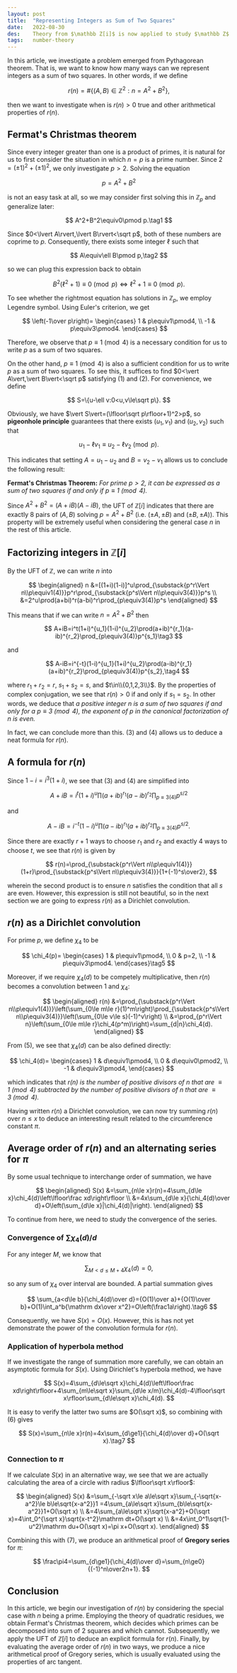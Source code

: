 ```yaml
---
layout: post
title:  "Representing Integers as Sum of Two Squares"
date:   2022-08-30
des:    Theory from $\mathbb Z[i]$ is now applied to study $\mathbb Z$
tags:   number-theory
---
```

In this article, we investigate a problem emerged from Pythagorean theorem. That is, we want to know how many ways can we represent integers as a sum of two squares. In other words, if we define

$$
r(n)=\#\{(A,B)\in\mathbb Z^2:n=A^2+B^2\},
$$

then we want to investigate when is $r(n)>0$ true and other arithmetical properties of $r(n)$.

## Fermat's Christmas theorem

Since every integer greater than one is a product of primes, it is natural for us to first consider the situation in which $n=p$ is a prime number. Since $2=(\pm1)^2+(\pm1)^2$, we only investigate $p>2$. Solving the equation

$$
p=A^2+B^2
$$

is not an easy task at all, so we may consider first solving this in $\mathbb Z_p$ and generalize later:

$$
A^2+B^2\equiv0\pmod p.\tag1
$$

Since $0<\lvert A\rvert,\lvert B\rvert<\sqrt p$, both of these numbers are coprime to $p$. Consequently, there exists some integer $\ell$ such that

$$
A\equiv\ell B\pmod p,\tag2
$$

so we can plug this expression back to obtain

$$
B^2(\ell^2+1)\equiv0\pmod p\iff\ell^2+1\equiv0\pmod p.
$$

To see whether the rightmost equation has solutions in $\mathbb Z_p$, we employ Legendre symbol. Using Euler's criterion, we get

$$
\left(-1\over p\right)=
\begin{cases}
1 & p\equiv1\pmod4, \\
-1 & p\equiv3\pmod4.
\end{cases}
$$

Therefore, we observe that $p\equiv1\pmod4$ is a necessary condition for us to write $p$ as a sum of two squares.

On the other hand, $p\equiv1\pmod4$ is also a sufficient condition for us to write $p$ as a sum of two squares. To see this, it suffices to find $0<\vert A\vert,\vert B\vert<\sqrt p$ satisfying (1) and (2). For convenience, we define

$$
S=\{u-\ell v:0<u,v\le\sqrt p\}.
$$

Obviously, we have $\vert S\vert=(\lfloor\sqrt p\rfloor+1)^2>p$, so **pigeonhole principle** guarantees that there exists $(u_1,v_1)$ and $(u_2,v_2)$ such that

$$
u_1-\ell v_1\equiv u_2-\ell v_2\pmod p.
$$

This indicates that setting $A=u_1-u_2$ and $B=v_2-v_1$ allows us to conclude the following result:

**Fermat's Christmas Theorem:** _For prime $p>2$, it can be expressed as a sum of two squares if and only if $p\equiv1\pmod4$._

Since $A^2+B^2=(A+iB)(A-iB)$, the UFT of $\mathbb Z[i]$ indicates that there are exactly 8 pairs of $(A,B)$ solving $p=A^2+B^2$ (i.e. $(\pm A,\pm B)$ and $(\pm B,\pm A)$). This property will be extremely useful when considering the general case $n$ in the rest of this article.

## Factorizing integers in $\mathbb Z[i]$

By the UFT of $\mathbb Z$, we can write $n$ into

$$
\begin{aligned}
n
&=[(1+i)(1-i)]^u\prod_{\substack{p^r\Vert n\\p\equiv1(4)}}p^r\prod_{\substack{p^s\Vert n\\p\equiv3(4)}}p^s \\
&=2^u\prod(a+bi)^r(a-bi)^r\prod_{p\equiv3(4)}p^s
\end{aligned}
$$

This means that if we can write $n=A^2+B^2$ then

$$
A+iB=i^t(1+i)^{u_1}(1-i)^{u_2}\prod(a+ib)^{r_1}(a-ib)^{r_2}\prod_{p\equiv3(4)}p^{s_1}\tag3
$$

and

$$
A-iB=i^{-t}(1-i)^{u_1}(1+i)^{u_2}\prod(a-ib)^{r_1}(a+ib)^{r_2}\prod_{p\equiv3(4)}p^{s_2},\tag4
$$

where $r_1+r_2=r$, $s_1+s_2=s$, and $t\in\\{0,1,2,3\\}$. By the properties of complex conjugation, we see that $r(n)>0$ if and only if $s_1=s_2$. In other words, we deduce that _a positive integer $n$ is a sum of two squares if and only for a $p\equiv3\pmod4$, the exponent of $p$ in the canonical factorization of $n$ is even._

In fact, we can conclude more than this. (3) and (4) allows us to deduce a neat formula for $r(n)$.

## A formula for $r(n)$

Since $1-i=i^3(1+i)$, we see that (3) and (4) are simplified into

$$
A+iB=i^t(1+i)^u\prod(a+ib)^{r_1}(a-ib)^{r_2}\prod_{p\equiv3(4)}p^{s/2}
$$

and

$$
A-iB=i^{-t}(1-i)^u\prod(a-ib)^{r_1}(a+ib)^{r_2}\prod_{p\equiv3(4)}p^{s/2}.
$$

Since there are exactly $r+1$ ways to choose $r_1$ and $r_2$ and exactly 4 ways to choose $t$, we see that $r(n)$ is given by

$$
r(n)=\prod_{\substack{p^r\Vert n\\p\equiv1(4)}}(1+r)\prod_{\substack{p^s\Vert n\\p\equiv3(4)}}{1+(-1)^s\over2},
$$

wherein the second product is to ensure $n$ satisfies the condition that all $s$ are even. However, this expression is still not beautiful, so in the next section we are going to express $r(n)$ as a Dirichlet convolution.

## $r(n)$ as a Dirichlet convolution

For prime $p$, we define $\chi_4$ to be

$$
\chi_4(p)=
\begin{cases}
1 & p\equiv1\pmod4, \\
0 & p=2, \\
-1 & p\equiv3\pmod4.
\end{cases}\tag5
$$

Moreover, if we require $\chi_4(d)$ to be competely multiplicative, then $r(n)$ becomes a convolution between $1$ and $\chi_4$:

$$
\begin{aligned}
r(n)
&=\prod_{\substack{p^r\Vert n\\p\equiv1(4)}}\left(\sum_{0\le m\le r}(1)^m\right)\prod_{\substack{p^s\Vert n\\p\equiv3(4)}}\left(\sum_{0\le v\le s}(-1)^v\right) \\
&=\prod_{p^r\Vert n}\left(\sum_{0\le m\le r}\chi_4(p^m)\right)=\sum_{d|n}\chi_4(d).
\end{aligned}
$$

From (5), we see that $\chi_4(d)$ can be also defined directly:

$$
\chi_4(d)=
\begin{cases}
1 & d\equiv1\pmod4, \\
0 & d\equiv0\pmod2, \\
-1 & d\equiv3\pmod4,
\end{cases}
$$

which indicates that _$r(n)$ is the number of positive divisors of $n$ that are $\equiv1\pmod4$ subtracted by the number of positive divisors of $n$ that are $\equiv3\pmod4$._

Having written $r(n)$ a Dirichlet convolution, we can now try summing $r(n)$ over $n\le x$ to deduce an interesting result related to the circumference constant $\pi$.

## Average order of $r(n)$ and an alternating series for $\pi$

By some usual technique to interchange order of summation, we have

$$
\begin{aligned}
S(x)
&=\sum_{n\le x}r(n)=4\sum_{d\le x}\chi_4(d)\left\lfloor\frac xd\right\rfloor \\
&=4x\sum_{d\le x}{\chi_4(d)\over d}+O\left(\sum_{d\le x}|\chi_4(d)|\right).
\end{aligned}
$$

To continue from here, we need to study the convergence of the series.

### Convergence of $\sum\chi_4(d)/d$

For any integer $M$, we know that

$$
\sum_{M<d\le M+4}\chi_4(d)=0,
$$

so any sum of $\chi_4$ over interval are bounded. A partial summation gives

$$
\sum_{a<d\le b}{\chi_4(d)\over d}={O(1)\over a}+{O(1)\over b}+O(1)\int_a^b{\mathrm dx\over x^2}=O\left(\frac1a\right).\tag6
$$

Consequently, we have $S(x)=O(x)$. However, this is has not yet demonstrate the power of the convolution formula for $r(n)$.

### Application of hyperbola method

If we investigate the range of summation more carefully, we can obtain an asymptotic formula for $S(x)$. Using Dirichlet's hyperbola method, we have

$$
S(x)=4\sum_{d\le\sqrt x}\chi_4(d)\left\lfloor\frac xd\right\rfloor+4\sum_{m\le\sqrt x}\sum_{d\le x/m}\chi_4(d)-4\lfloor\sqrt x\rfloor\sum_{d\le\sqrt x}\chi_4(d).
$$

It is easy to verify the latter two sums are $O(\sqrt x)$, so combining with (6) gives

$$
S(x)=\sum_{n\le x}r(n)=4x\sum_{d\ge1}{\chi_4(d)\over d}+O(\sqrt x).\tag7
$$

### Connection to $\pi$

If we calculate $S(x)$ in an alternative way, we see that we are actually calculating the area of a circle with radius $\lfloor\sqrt x\rfloor$:

$$
\begin{aligned}
S(x)
&=\sum_{-\sqrt x\le a\le\sqrt x}\sum_{-\sqrt{x-a^2}\le b\le\sqrt{x-a^2}}1
=4\sum_{a\le\sqrt x}\sum_{b\le\sqrt{x-a^2}}1+O(\sqrt x) \\
&=4\sum_{a\le\sqrt x}\sqrt{x-a^2}+O(\sqrt x)=4\int_0^{\sqrt x}\sqrt{x-t^2}\mathrm dt+O(\sqrt x) \\
&=4x\int_0^1\sqrt{1-u^2}\mathrm du+O(\sqrt x)=\pi x+O(\sqrt x).
\end{aligned}
$$

Combining this with (7), we produce an arithmetical proof of **Gregory series** for $\pi$:

$$
\frac\pi4=\sum_{d\ge1}{\chi_4(d)\over d}=\sum_{n\ge0}{(-1)^n\over2n+1}.
$$

## Conclusion

In this article, we begin our investigation of $r(n)$ by considering the special case with $n$ being a prime. Employing the theory of quadratic residues, we obtain Fermat's Christmas theorem, which decides which primes can be decomposed into sum of 2 squares and which cannot. Subsequently, we apply the UFT of $\mathbb Z[i]$ to deduce an explicit formula for $r(n)$. Finally, by evaluating the average order of $r(n)$ in two ways, we produce a nice arithmetical proof of Gregory series, which is usually evaluated using the properties of arc tangent.